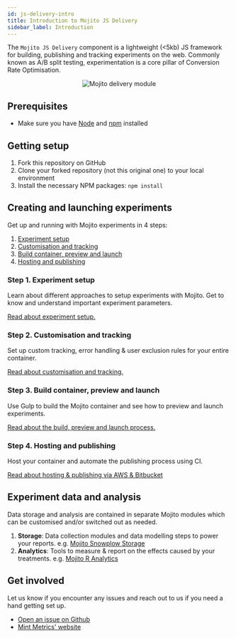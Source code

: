 ```yaml
---
id: js-delivery-intro
title: Introduction to Mojito JS Delivery
sidebar_label: Introduction
---
```


The ```Mojito JS Delivery``` component is a lightweight (&lt;5kb) JS framework for building, publishing and tracking experiments on the web. Commonly known as A/B split testing, experimentation is a core pillar of Conversion Rate Optimisation.

<p align="center"><img src="/img/js-delivery/delivery-module.png" alt="Mojito delivery module" /></p>

## Prerequisites

- Make sure you have [Node](https://nodejs.org/en/download/) and [npm](https://www.npmjs.com/) installed

## Getting setup

1. Fork this repository on GitHub
2. Clone your forked repository (not this original one) to your local environment
3. Install the necessary NPM packages: ```npm install```

## Creating and launching experiments

Get up and running with Mojito experiments in 4 steps:

1. [Experiment setup](#step-1-experiment-setup)
2. [Customisation and tracking](#step-2-customisation-and-tracking)
3. [Build container, preview and launch](#step-3-build-container-preview-and-launch)
4. [Hosting and publishing](#step-4-hosting-and-publishing)

### Step 1. Experiment setup

Learn about different approaches to setup experiments with Mojito. Get to know and understand important experiment parameters.

[Read about experiment setup.](js-delivery-setup.md)

### Step 2. Customisation and tracking

Set up custom tracking, error handling & user exclusion rules for your entire container.

[Read about customisation and tracking.](js-delivery-customisation.md)

### Step 3. Build container, preview and launch

Use Gulp to build the Mojito container and see how to preview and launch experiments.

[Read about the build, preview and launch process.](js-delivery-preview-launch.md)

### Step 4. Hosting and publishing

Host your container and automate the publishing process using CI.

[Read about hosting & publishing via AWS & Bitbucket](js-delivery-hosting.md)

## Experiment data and analysis

Data storage and analysis are contained in separate Mojito modules which can be customised and/or switched out as needed.

1. **Storage**: Data collection modules and data modelling steps to power your reports. e.g. [Mojito Snowplow Storage](https://github.com/mint-metrics/mojito-snowplow-storage)
2. **Analytics**: Tools to measure & report on the effects caused by your treatments. e.g. [Mojito R Analytics](https://github.com/mint-metrics/mojito-r-analytics)

## Get involved

Let us know if you encounter any issues and reach out to us if you need a hand getting set up.

* [Open an issue on Github](https://github.com/mint-metrics/mojito-js-delivery/issues/new)
* [Mint Metrics' website](https://mintmetrics.io/)
